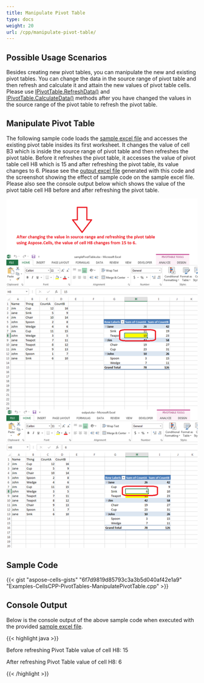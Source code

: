 ```yaml
---
title: Manipulate Pivot Table
type: docs
weight: 20
url: /cpp/manipulate-pivot-table/
---
```


## **Possible Usage Scenarios**
Besides creating new pivot tables, you can manipulate the new and existing pivot tables. You can change the data in the source range of pivot table and then refresh and calculate it and attain the new values of pivot table cells. Please use [IPivotTable.RefreshData()](https://apireference.aspose.com/cells/cpp/class/aspose.cells.pivot.i_pivot_table/#ab6d71ded346508a1d4a93c59680ddaf6) and [IPivotTable.CalculateData()](https://apireference.aspose.com/cells/cpp/class/aspose.cells.pivot.i_pivot_table/#a3d6ffec8ce2a7a4ccb58e0452a1733dd) methods after you have changed the values in the source range of the pivot table to refresh the pivot table.
## **Manipulate Pivot Table**
The following sample code loads the [sample excel file](23167013.xlsx) and accesses the existing pivot table insides its first worksheet. It changes the value of cell B3 which is inside the source range of pivot table and then refreshes the pivot table. Before it refreshes the pivot table, it accesses the value of pivot table cell H8 which is 15 and after refreshing the pivot table, its value changes to 6. Please see the [output excel file](23167014.xlsx) generated with this code and the screenshot showing the effect of sample code on the sample excel file. Please also see the console output below which shows the value of the pivot table cell H8 before and after refreshing the pivot table.

![todo:image_alt_text](manipulate-pivot-table_1.png)
## **Sample Code**
{{< gist "aspose-cells-gists" "6f7d9819d85793c3a3b5d040af42e1a9" "Examples-CellsCPP-PivotTables-ManipulatePivotTable.cpp" >}}
## **Console Output**
Below is the console output of the above sample code when executed with the provided [sample excel file](23167013.xlsx).

{{< highlight java >}}

 Before refreshing Pivot Table value of cell H8: 15

After refreshing Pivot Table value of cell H8: 6

{{< /highlight >}}
